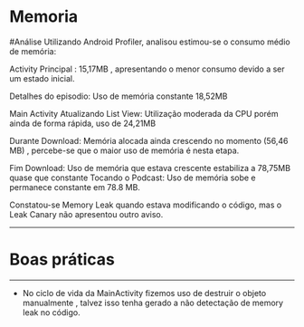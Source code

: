 ﻿# Memoria

#Análise
Utilizando Android Profiler, analisou estimou-se o 
consumo médio de memória: 

Activity Principal : 15,17MB , apresentando o menor consumo devido a ser um estado
inicial.

Detalhes do episodio: Uso de memória constante 18,52MB

Main Activity Atualizando List View: Utilização moderada da CPU porém ainda de forma rápida, uso de 24,21MB 

Durante Download: Memória alocada ainda crescendo no momento (56,46 MB) , percebe-se que o maior uso de memória
é nesta etapa.

Fim Download: Uso de memória que estava crescente estabiliza a 78,75MB quase que constante
Tocando o Podcast: Uso de memória sobe e permanece constante em 78.8 MB.


Constatou-se Memory Leak quando estava modificando o código, mas o Leak Canary não apresentou 
outro aviso. 

---



# Boas práticas
----

- No ciclo de vida da MainActivity fizemos uso de destruir o objeto manualmente , 
talvez isso tenha gerado a não detectação de memory leak no código.
